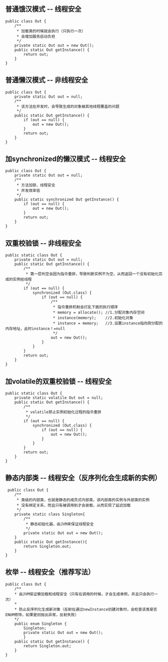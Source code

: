 ## 普通饿汉模式 -- 线程安全

	public class Out {
	    /**
	     * 加载类的时候就会执行（只执行一次）
	     * 会增加服务启动负担
	     */
	    private static Out out = new Out();
	    public static Out getInstance() {
	        return out;
	    }
	}

## 普通懒汉模式 -- 非线程安全

	public class Out {
	    private static Out out = null;
	    /**
	     * 该方法在并发时，会导致生成的对象被其他线程覆盖的问题
	     */
	    public static Out getInstance() {
	        if (out == null) {
	            out = new Out();
	        }
	        return out;
	    }
	}

## 加synchronized的懒汉模式 -- 线程安全

    public class Out {
        private static Out out = null;
        /**
         * 方法加锁，线程安全
         * 并发效率低
         */
        public static synchronized Out getInstance() {
            if (out == null) {
                out = new Out();
            }
            return out;
        }
    }

## 双重校验锁 -- 非线程安全

	public static class Out {
	    private static Out out = null;
	    public static Out getInstance() {
	        /**
	         * 第一层判空会因为指令重排，导致判断实例不为空，从而返回一个没有初始化完成的实例给线程
	         */
	        if (out == null) {
	            synchronized (Out.class) {
	                if (out == null) {
	                    /**
	                     * 指令重排机制会打乱下面的执行顺序
	                     * memory = allocate(); //1.分配对象内存空间
	                     * instance(memory);    //2.初始化对象
	                     * instance = memory;   //3.设置instance指向刚分配的内存地址，此时instance！=null
	                     */
	                    out = new Out();
	                }
	            }
	        }
	        return out;
	    }
	}

## 加volatile的双重校验锁 -- 线程安全

	public static class Out {
        private static volatile Out out = null;
        public static Out getInstance() {
            /**
             * volatile禁止实例初始化过程的指令重排
             */
            if (out == null) {
                synchronized (Out.class) {
                    if (out == null) {
                        out = new Out();
                    }
                }
            }
            return out;
        }
    }

## 静态内部类 -- 线程安全（反序列化会生成新的实例）

     public class Out {
        /**
         * 类级的内部类，也就是静态的成员式内部类，该内部类的实例与外部类的实例
         * 没有绑定关系，而且只有被调用到才会装载，从而实现了延迟加载
         */
        private static class Singleton{
            /**
             * 静态初始化器，由JVM来保证线程安全
             */
            private static Out out = new Out();
        }
        public static Out getInstance(){
            return Singleton.out;
        }
    }

## 枚举 -- 线程安全（推荐写法）

    public class Out {
        /**
        * 由JVM保证懒加载和线程安全（只有在调用的时候，才会生成单例，并且只会执行一次）
        *
        * 防止反序列化生成新对象（反射在通过newInstance创建对象时，会检查该类是否ENUM修饰，如果是则抛出异常，反射失败）
        */
        public enum Singleton {
            Singleton;
            private static Out out = new Out();
            }
        public static Out getInstance() {
        	return Singleton.out;
        }
    }